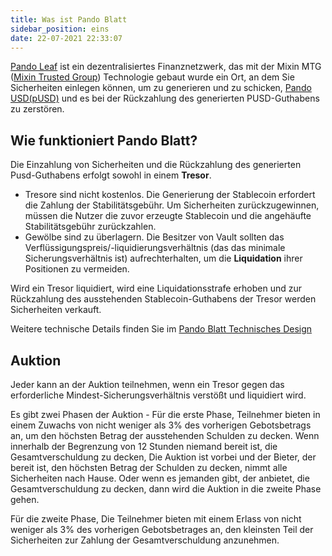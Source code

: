 ```yaml
---
title: Was ist Pando Blatt
sidebar_position: eins
date: 22-07-2021 22:33:07
---
```


[Pando Leaf](https://leaf.pando.im) ist ein dezentralisiertes Finanznetzwerk, das mit der Mixin MTG ([Mixin Trusted Group](https://developers.mixin.one/document/mainnet/mtg/exchange)) Technologie gebaut wurde ein Ort, an dem Sie Sicherheiten einlegen können, um zu generieren und zu schicken, [Pando USD(pUSD)](./pusd) und es bei der Rückzahlung des generierten PUSD-Guthabens zu zerstören.

## Wie funktioniert Pando Blatt?

Die Einzahlung von Sicherheiten und die Rückzahlung des generierten Pusd-Guthabens erfolgt sowohl in einem **Tresor**.

- Tresore sind nicht kostenlos. Die Generierung der Stablecoin erfordert die Zahlung der Stabilitätsgebühr. Um Sicherheiten zurückzugewinnen, müssen die Nutzer die zuvor erzeugte Stablecoin und die angehäufte Stabilitätsgebühr zurückzahlen.
- Gewölbe sind zu überlagern. Die Besitzer von Vault sollten das Verflüssigungspreis/-liquidierungsverhältnis (das das minimale Sicherungsverhältnis ist) aufrechterhalten, um die **Liquidation** ihrer Positionen zu vermeiden.

Wird ein Tresor liquidiert, wird eine Liquidationsstrafe erhoben und zur Rückzahlung des ausstehenden Stablecoin-Guthabens der Tresor werden Sicherheiten verkauft.

Weitere technische Details finden Sie im [Pando Blatt Technisches Design](/developer/leaf/design)

## Auktion

Jeder kann an der Auktion teilnehmen, wenn ein Tresor gegen das erforderliche Mindest-Sicherungsverhältnis verstößt und liquidiert wird.

Es gibt zwei Phasen der Auktion - Für die erste Phase, Teilnehmer bieten in einem Zuwachs von nicht weniger als 3% des vorherigen Gebotsbetrags an, um den höchsten Betrag der ausstehenden Schulden zu decken. Wenn innerhalb der Begrenzung von 12 Stunden niemand bereit ist, die Gesamtverschuldung zu decken, Die Auktion ist vorbei und der Bieter, der bereit ist, den höchsten Betrag der Schulden zu decken, nimmt alle Sicherheiten nach Hause. Oder wenn es jemanden gibt, der anbietet, die Gesamtverschuldung zu decken, dann wird die Auktion in die zweite Phase gehen.

Für die zweite Phase, Die Teilnehmer bieten mit einem Erlass von nicht weniger als 3% des vorherigen Gebotsbetrages an, den kleinsten Teil der Sicherheiten zur Zahlung der Gesamtverschuldung anzunehmen.






